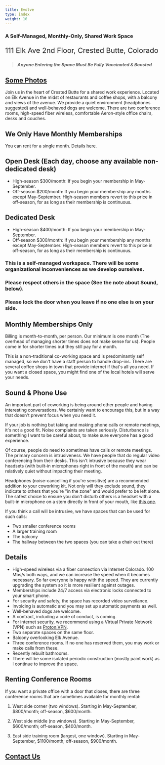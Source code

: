 ```yaml
---
title: Evolve
type: index
weight: 10
---
```


### A Self-Managed, Monthly-Only, Shared Work Space

<p style="font-size:23px">111 Elk Ave 2nd Floor, Crested Butte, Colorado</p>

> ***Anyone Entering the Space Must Be Fully Vaccinated & Boosted***

## [Some Photos](https://www.instagram.com/evolve.crestedbutte/)

Join us in the heart of Crested Butte for a shared work experience. Located on
Elk Avenue in the midst of restaurants and coffee shops, with a balcony and
views of the avenue. We provide a quiet environment (headphones suggested) and
well-behaved dogs are welcome. There are two conference rooms, high-speed fiber
wireless, comfortable Aeron-style office chairs, desks and couches.

## We Only Have Monthly Memberships

You can rent for a single month. Details [here](https://www.evolvework.co/evolve/#monthly-memberships-only).

## Open Desk (Each day, choose any available non-dedicated desk)

- High-season $300/month: If you begin your membership in May-September.
- Off-season $200/month: If you begin your membership any months except May-September. High-season members revert to this price in off-season, for as long as their membership is continuous.

## Dedicated Desk

- High-season $400/month: If you begin your membership in May-September.
- Off-season $300/month: If you begin your membership any months except May-September. High-season members revert to this price in off-season, for as long as their membership is continuous.

### This is a self-managed workspace. There will be some organizational inconveniences as we develop ourselves.

### Please respect others in the space (See the note about Sound, below).

### Please lock the door when you leave if no one else is on your side.

## Monthly Memberships Only

Billing is month-to-month, per person. Our minimum is one month (The overhead of
managing shorter times does not make sense for us). People come in for shorter
times but they still pay for a month.

This is a non-traditional co-working space and is predominantly self managed,
so we don't have a staff person to handle drop-ins. There are several coffee
shops in town that provide internet if that's all you need. If you want a
closed space, you might find one of the local hotels will serve your needs.

## Sound & Phone Use

An important part of coworking is being around other people and having
interesting conversations. We certainly want to encourage this, but in a way
that doesn't prevent focus when you need it.

If your job is nothing but taking and making phone calls or remote meetings,
it's not a good fit. Noise complaints are taken seriously. Disturbance is
something I want to be careful about, to make sure everyone has a good
experience.

Of course, people do need to sometimes have calls or remote meetings. The
primary concern is intrusiveness. We have people that do regular video
conferencing from their desks. This isn't intrusive because they wear headsets
(with built-in microphones right in front of the mouth) and can be relatively
quiet without impacting their meeting.

Headphones (noise-cancelling if you're sensitive) are a recommended addition to
your coworking kit. Not only will they exclude sound, they indicate to others
that you're "in the zone" and would prefer to be left alone. The safest choice
to ensure you don't disturb others is a headset with a built-in microphone on
a stem directly in front of your mouth, like [this
one](https://smile.amazon.com/gp/product/B000UXZQ42/ref=ppx_yo_dt_b_asin_title_o02_s00?ie=UTF8&psc=1).

If you think a call will be intrusive, we have spaces that can be used for such
calls:

+ Two smaller conference rooms
+ A larger training room
+ The balcony
+ The hallway between the two spaces (you can take a chair out there)

## Details

+ High-speed wireless via a fiber connection via Internet Colorado. 100 Mbs/s
  both ways, and we can increase the speed when it becomes necessary. So far
  everyone is happy with the speed. They are currently upgrading the system
  so it is more resilient against outages.
+ Memberships include 24/7 access via electronic locks connected to your smart
  phone.
+ For security and safety, the space has recorded video surveilance.
+ Invoicing is automatic and you may set up automatic payments as well.
+ Well-behaved dogs are welcome.
+ A contract, including a code of conduct, is coming.
+ For internet security, we recommend using a Virtual Private Network (VPN) such as
  <a href="https://protonvpn.com/" target="_blank" rel="noopener noreferrer">Proton VPN</a>.
+ Two separate spaces on the same floor.
+ Balcony overlooking Elk Avenue.
+ Three conference rooms. If no one has reserved them, you may work or make calls from these.
+ Recently rebuilt bathrooms.
+ There will be some isolated periodic construction (mostly paint work) as I continue to improve the space.

## Renting Conference Rooms

If you want a private office with a door that closes, there are three conference rooms
that are sometimes available for monthly rental:

1.  West side corner (two windows). Starting in May-September, $800/month; off-season,
    $600/month.

2.  West side middle (no windows). Starting in May-September, $600/month; off-season,
    $400/month.

3.  East side training room (largest, one window). Starting in May-September,
    $1100/month; off-season, $900/month.

## [Contact Us](https://www.evolvework.co/contact/)

